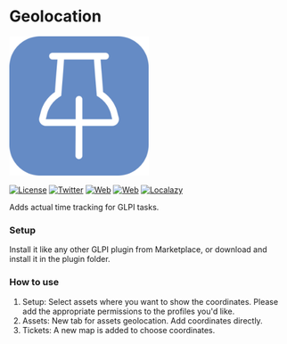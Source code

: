# Geolocation

<img src="https://raw.githubusercontent.com/ticgal/geolocation/multimedia/geolocation.png" alt="Geolocation Logo" height="250px" width="250px" class="js-lazy-loaded">

[![License](https://img.shields.io/badge/License-GNU%20AGPLv3-blue.svg?style=flat-square)](https://github.com/ticgal/geolocation/blob/master/LICENSE)
[![Twitter](https://img.shields.io/badge/Twitter-TICGAL-blue.svg?style=flat-square)](https://twitter.com/ticgalcom)
[![Web](https://img.shields.io/badge/Web-TICGAL-blue.svg?style=flat-square)](https://tic.gal/)
[![Web](https://img.shields.io/badge/Web-Geolocation-blue.svg?style=flat-square)](https://tic.gal/glpi/glpi-plugins/geolocation/)
[![Localazy](https://img.shields.io/badge/Translate-Localazy-cyan)](https://localazy.com/p/geolocation#translations)


Adds actual time tracking for GLPI tasks.
### Setup
Install it like any other GLPI plugin from Marketplace, or download and install it in the plugin folder.
### How to use
1. Setup: Select assets where you want to show the coordinates. Please add the appropriate permissions to the profiles you'd like.
2. Assets: New tab for assets geolocation. Add coordinates directly.
3. Tickets: A new map is added to choose coordinates.
